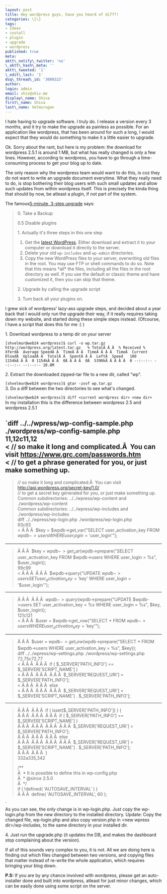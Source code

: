 ```yaml
---
layout: post
title: Hey wordpress guys, have you heard of diff?!
categories: \[\]
tags:
- Ideas
- install
- plugin
- upgrade
- wordpress
published: true
meta:
aktt\_notify\_twitter: 'no'
\_aktt\_hash\_meta: ''
aktt\_tweeted: '1'
\_edit\_last: '1'
dsq\_thread\_id: '3089323'
author:
login: admin
email: shiv@shiv.me
display\_name: Shiva
first\_name: Shiva
last\_name: Velmurugan
---
```


I hate having to upgrade software. I truly do. I release a version every 3 months, and it try to make the upgrade as painless as possible. For an application like wordpress, that has been around for such a long, I would expect that they would do something to make it a little easier to upgrade.

Ok. Sorry about the rant, but here is my problem: the download for wordpress 2.5.1 is around 1 MB, but what has really changed is only a few lines. However, according to wordpress, you have to go through a time-consuming process to get your blog up to date.

The only reason why the wordpress team would want to do this, is coz they do not want to write an upgrade document everytime. What they really need to do, is stop bothering their blog users with such small updates and allow such updates from within wordpress itself. This is precisely the kinda thing that should by now, be atleast a plugin, if not part of the system.

The famous[5-minute, 3-step upgrade][0] says:

> 0\. Take a Backup
> 
> 0.5 Disable plugins
> 
> 1\. Actually it's three steps in this one step
> 
> 1. Get the [latest WordPress][1]. Either download and extract it to your computer or download it directly to the server.
> 2. Delete your old `wp-includes` and `wp-admin` directories.
> 3. Copy the new WordPress files to your server, overwriting old files in the root. You may use FTP or shell commands to do so. Note that this means \*all\* the files, including all the files in the root directory as well. If you use the default or classic theme and have customized it, then you can skip that theme.
> 
> 2\. Upgrade by calling the upgrade script
> 
> 3\. Turn back all your plugins on.

I grew sick of wordpress' lazy-ass upgrade steps, and decided about a year back that I would only run the upgrade their way, if it really requires taking down my website, and started doing these simple steps instead. (Ofcourse, I have a script that does this for me :) )

1\. Download wordpress to a temp dir on your server

`[shvelmur@web24 wordpress]$ curl -o wp.tar.gz http://wordpress.org/latest.tar.gz  
% TotalÂ Â Â  % Received % XferdÂ  Average SpeedÂ Â  TimeÂ Â Â  TimeÂ Â Â Â  TimeÂ  Current  
DloadÂ  UploadÂ Â  TotalÂ Â  SpentÂ Â Â  LeftÂ  Speed  
100 1154kÂ Â Â  0 1154kÂ Â Â  0Â Â Â Â  0Â  5390kÂ Â Â Â Â  0 --:--:-- --:--:-- --:--:-- 10.8M`

2\. Extract the downloaded zipped-tar file to a new dir, called "wp".

`[shvelmur@web24 wordpress]$ gtar -zxvf wp.tar.gz  
`  
3\. Do a diff between the two directories to see what's changed.

`[shvelmur@web24 wordpress]$ diff <current wordpress dir> <new dir>  
`  
In my installation this is the difference between wordpress 2.5 and wordpress 2.5.1

`diff ../../wpress/wp-config-sample.php ./wordpress/wp-config-sample.php  
11,12c11,12  
< // so make it long and complicated.Â  You can visit https://www.grc.com/passwords.htm  
< // to get a phrase generated for you, or just make something up.  
---  
> // so make it long and complicated.Â  You can visit http://api.wordpress.org/secret-key/1.0/  
> // to get a secret key generated for you, or just make something up.  
Common subdirectories: ../../wpress/wp-content and ./wordpress/wp-content  
Common subdirectories: ../../wpress/wp-includes and ./wordpress/wp-includes  
diff ../../wpress/wp-login.php ./wordpress/wp-login.php  
93c93  
< Â Â Â  $key = $wpdb->get_var("SELECT user_activation_key FROM $wpdb->users WHERE user_login = '$user_login'");  
---  
> Â Â Â  $key = $wpdb->get_var($wpdb->prepare("SELECT user_activation_key FROM $wpdb->users WHERE user_login = %s", $user_login));  
99c99  
< Â Â Â  Â Â Â  $wpdb->query("UPDATE $wpdb->users SET user_activation_key = '$key' WHERE user_login = '$user_login'");  
---  
> Â Â Â  Â Â Â  $wpdb->query($wpdb->prepare("UPDATE $wpdb->users SET user_activation_key = %s WHERE user_login = %s", $key, $user_login));  
121c121  
< Â Â Â  $user = $wpdb->get_row("SELECT * FROM $wpdb->users WHERE user_activation_key = '$key'");  
---  
> Â Â Â  $user = $wpdb->get_row($wpdb->prepare("SELECT * FROM $wpdb->users WHERE user_activation_key = %s", $key));  
diff ../../wpress/wp-settings.php ./wordpress/wp-settings.php  
72,75c72,77  
< Â Â Â  Â Â Â  if ( $_SERVER['PATH_INFO'] == $_SERVER['SCRIPT_NAME'] )  
< Â Â Â  Â Â Â  Â Â Â  $_SERVER['REQUEST_URI'] = $_SERVER['PATH_INFO'];  
< Â Â Â  Â Â Â  else  
< Â Â Â  Â Â Â  Â Â Â  $_SERVER['REQUEST_URI'] = $_SERVER['SCRIPT_NAME'] . $_SERVER['PATH_INFO'];  
---  
> Â Â Â  Â Â Â  if ( isset($_SERVER['PATH_INFO']) ) {  
> Â Â Â  Â Â Â  Â Â Â  if ( $_SERVER['PATH_INFO'] == $_SERVER['SCRIPT_NAME'] )  
> Â Â Â  Â Â Â  Â Â Â  Â Â Â  $_SERVER['REQUEST_URI'] = $_SERVER['PATH_INFO'];  
> Â Â Â  Â Â Â  Â Â Â  else  
> Â Â Â  Â Â Â  Â Â Â  Â Â Â  $_SERVER['REQUEST_URI'] = $_SERVER['SCRIPT_NAME'] . $_SERVER['PATH_INFO'];  
> Â Â Â  Â Â Â  }  
332a335,342  
>  
> /**  
>Â  * It is possible to define this in wp-config.php  
>Â  * @since 2.5.0  
>Â  */  
> if ( !defined( 'AUTOSAVE_INTERVAL' ) )  
> Â Â Â  define( 'AUTOSAVE_INTERVAL', 60 );  
>  
`  
As you can see, the only change is in wp-login.php. Just copy the wp-login.php from the new directory to the installed directory. Update: Copy the changed file, wp-login.php and also copy version.php in <new wpress dir\>/wp-includes, to the same directory in your installed dir.

4\. Just run the upgrade.php (it updates the DB, and makes the dashboard stop complaining about the version).

If all of this sounds very complex to you, it is not. All we are doing here is finding out which files changed between two versions, and copying files that matter instead of re-write the whole application, which requires bringing your blog down.

**P.S:** If you are by any chance involved with wordpress, please get an auto-installer done and built into wordpress, atleast for just minor changes, which can be easily done using some script on the server.


[0]: http://codex.wordpress.org/Upgrading_WordPress
[1]: http://wordpress.org/download/ "http://wordpress.org/download/"